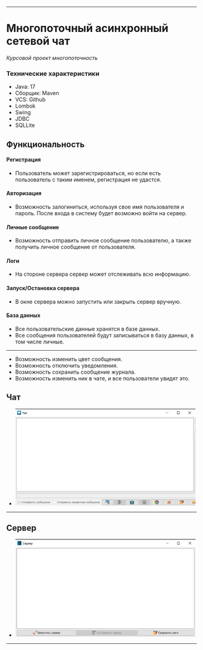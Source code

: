 ____

# Многопоточный асинхронный сетевой чат
*Курсовой проект многопоточность*

### Технические характеристики
- Java: 17
- Сборщик: Maven
- VCS: Github
- Lombok
- Swing
- JDBC
- SQLLite

## Функциональность

#### Регистрация
- Пользователь может зарегистрироваться, но если есть пользователь с таким именем, регистрация не удастся.

#### Авторизация
- Возможность залогиниться, используя свое имя пользователя и пароль. После входа в систему будет возможно войти на сервер.

#### Личные сообщение
- Возможность отправить личное сообщение пользователю, а также получить личное сообщение от пользователя.

#### Логи
- На стороне сервера сервер может отслеживать всю информацию.

#### Запуск/Остановка сервера
- В окне сервера можно запустить или закрыть сервер вручную.

#### База данных
- Все пользовательские данные хранятся в базе данных.
- Все сообщения пользователей будут записываться в базу данных, в том числе личные.

___

- Возможность изменить цвет сообщения.
- Возможность отключить уведомления.
- Возможность сохранить сообщение журнала.
- Возможность изменить ник в чате, и все пользователи увидят это.

## Чат
- ![Chat](src/resource/images/Chat.jpg)

---

## Сервер
- ![Server](src/resource/images/Server.jpg)

---
